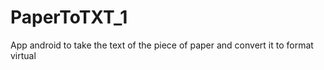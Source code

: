 # PaperToTXT_1

App android to take the text of the piece of paper and convert it to format virtual
